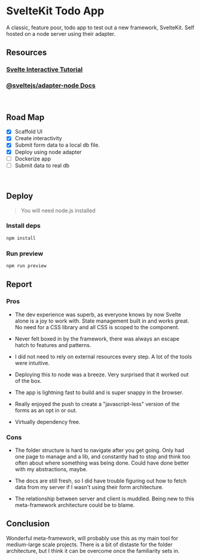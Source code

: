 # SvelteKit Todo App

A classic, feature poor, todo app to test out a new framework, SvelteKit. Self hosted on a node server using their adapter.

## Resources

### [Svelte Interactive Tutorial](https://learn.svelte.dev/tutorial/welcome-to-svelte)

### [@sveltejs/adapter-node Docs](https://github.com/sveltejs/kit/tree/master/packages/adapter-node#environment-variables)

<br/>

## Road Map

- [x] Scaffold UI
- [x] Create interactivity
- [x] Submit form data to a local db file.
- [x] Deploy using node adapter
- [ ] Dockerize app
- [ ] Submit data to real db

<br/>

## Deploy

> You will need node.js installed

### Install deps

```bash
npm install
```

### Run preview

```bash
npm run preview
```

## Report

### Pros

- The dev experience was superb, as everyone knows by now Svelte alone is a joy to work with. State management built in and works great. No need for a CSS library and all CSS is scoped to the component.

- Never felt boxed in by the framework, there was always an escape hatch to features and patterns.

- I did not need to rely on external resources every step. A lot of the tools were intuitive.

- Deploying this to node was a breeze. Very surprised that it worked out of the box.

- The app is lightning fast to build and is super snappy in the browser.
- Really enjoyed the push to create a "javascript-less" version of the forms as an opt in or out.

- Virtually dependency free.

### Cons

- The folder structure is hard to navigate after you get going. Only had one page to manage and a lib, and constantly had to stop and think too often about where something was being done. Could have done better with my abstractions, maybe.

- The docs are still fresh, so I did have trouble figuring out how to fetch data from my server if I wasn't using their form architecture.

- The relationship between server and client is muddled. Being new to this meta-framework architecture could be to blame.

## Conclusion

Wonderful meta-framework, will probably use this as my main tool for medium-large scale projects. There is a bit of distaste for the folder architecture, but I think it can be overcome once the familiarity sets in.
